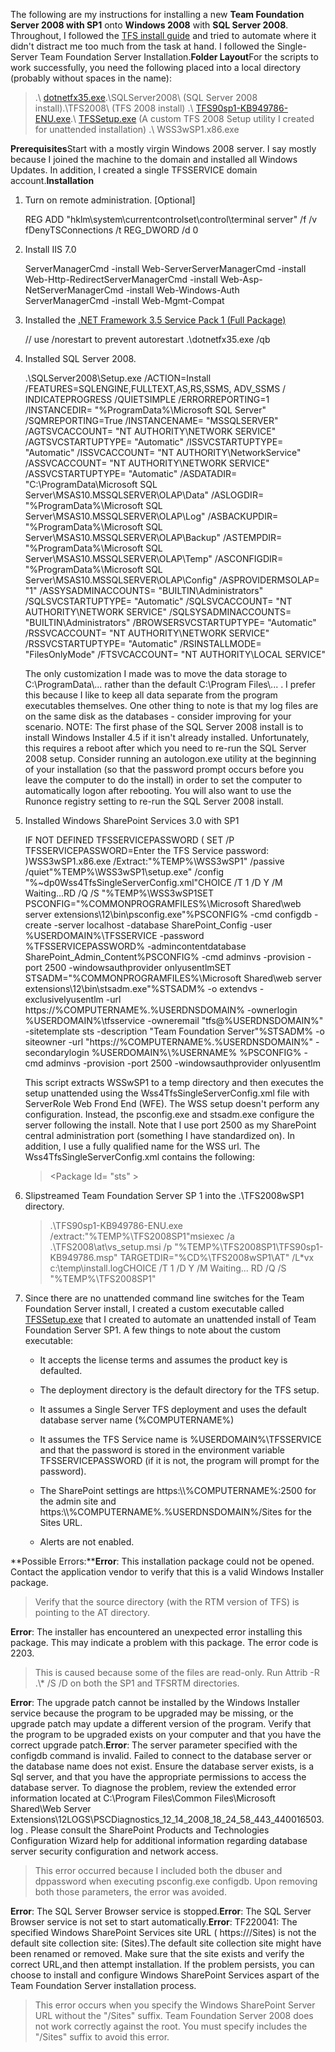 

The following are my instructions for installing a new **Team Foundation Server 2008 with SP1** onto **Windows 2008** with **SQL Server 2008**. Throughout, I followed the [TFS install guide](https://www.microsoft.com/downloads/details.aspx?FamilyID=ff12844f-398c-4fe9-8b0d-9e84181d9923&displaylang=en) and tried to automate where it didn't distract me too much from the task at hand. I followed the Single-Server Team Foundation Server Installation.**Folder Layout**For the scripts to work successfully, you need the following placed into a local directory (probably without spaces in the name):

> .\\ [dotnetfx35.exe](https://www.microsoft.com/downloads/details.aspx?FamilyId=AB99342F-5D1A-413D-8319-81DA479AB0D7&displaylang=en).\\SQLServer2008\\ (SQL Server 2008 install).\\TFS2008\\ (TFS 2008 install) .\\ [TFS90sp1-KB949786-ENU.exe](https://www.microsoft.com/downloads/details.aspx?familyid=9E40A5B6-DA41-43A2-A06D-3CEE196BFE3D&displaylang=en).\\ [TFSSetup.exe](https://intellitect.com/wp-content/uploads/binary/InstallingTeamFoundationServer2008onWind_7484/TFSSetup.zip) (A custom TFS 2008 Setup utility I created for unattended installation) .\\ WSS3wSP1.x86.exe

**Prerequisites**Start with a mostly virgin Windows 2008 server. I say mostly because I joined the machine to the domain and installed all Windows Updates. In addition, I created a single TFSSERVICE domain account.**Installation**

1. Turn on remote administration. \[Optional\]
    
    REG ADD "hklm\\system\\currentcontrolset\\control\\terminal server" /f /v fDenyTSConnections /t REG\_DWORD /d 0
    
2. Install IIS 7.0
    
    ServerManagerCmd -install Web-ServerServerManagerCmd -install Web-Http-RedirectServerManagerCmd -install Web-Asp-NetServerManagerCmd -install Web-Windows-Auth ServerManagerCmd -install Web-Mgmt-Compat
    
3. Installed the [.NET Framework 3.5 Service Pack 1 (Full Package)](https://download.microsoft.com/download/2/0/e/20e90413-712f-438c-988e-fdaa79a8ac3d/dotnetfx35.exe)
    
    // use /norestart to prevent autorestart .\\dotnetfx35.exe /qb
    
4. Installed SQL Server 2008.
    
    .\\SQLServer2008\\Setup.exe /ACTION=Install /FEATURES=SQLENGINE,FULLTEXT,AS,RS,SSMS, ADV\_SSMS / INDICATEPROGRESS /QUIETSIMPLE /ERRORREPORTING=1 /INSTANCEDIR= "%ProgramData%\\Microsoft SQL Server" /SQMREPORTING=True /INSTANCENAME= "MSSQLSERVER" /AGTSVCACCOUNT= "NT AUTHORITY\\NETWORK SERVICE" /AGTSVCSTARTUPTYPE= "Automatic" /ISSVCSTARTUPTYPE= "Automatic" /ISSVCACCOUNT= "NT AUTHORITY\\NetworkService" /ASSVCACCOUNT= "NT AUTHORITY\\NETWORK SERVICE" /ASSVCSTARTUPTYPE= "Automatic" /ASDATADIR= "C:\\ProgramData\\Microsoft SQL Server\\MSAS10.MSSQLSERVER\\OLAP\\Data" /ASLOGDIR= "%ProgramData%\\Microsoft SQL Server\\MSAS10.MSSQLSERVER\\OLAP\\Log" /ASBACKUPDIR= "%ProgramData%\\Microsoft SQL Server\\MSAS10.MSSQLSERVER\\OLAP\\Backup" /ASTEMPDIR= "%ProgramData%\\Microsoft SQL Server\\MSAS10.MSSQLSERVER\\OLAP\\Temp" /ASCONFIGDIR= "%ProgramData%\\Microsoft SQL Server\\MSAS10.MSSQLSERVER\\OLAP\\Config" /ASPROVIDERMSOLAP= "1" /ASSYSADMINACCOUNTS= "BUILTIN\\Administrators" /SQLSVCSTARTUPTYPE= "Automatic" /SQLSVCACCOUNT= "NT AUTHORITY\\NETWORK SERVICE" /SQLSYSADMINACCOUNTS= "BUILTIN\\Administrators" /BROWSERSVCSTARTUPTYPE= "Automatic" /RSSVCACCOUNT= "NT AUTHORITY\\NETWORK SERVICE" /RSSVCSTARTUPTYPE= "Automatic" /RSINSTALLMODE= "FilesOnlyMode" /FTSVCACCOUNT= "NT AUTHORITY\\LOCAL SERVICE"
    
    The only customization I made was to move the data storage to C:\\ProgramData\\... rather than the default C:\\Program Files\\... . I prefer this because I like to keep all data separate from the program executables themselves. One other thing to note is that my log files are on the same disk as the databases - consider improving for your scenario. NOTE: The first phase of the SQL Server 2008 install is to install Windows Installer 4.5 if it isn't already installed. Unfortunately, this requires a reboot after which you need to re-run the SQL Server 2008 setup. Consider running an autologon.exe utility at the beginning of your installation (so that the password prompt occurs before you leave the computer to do the install) in order to set the computer to automatically logon after rebooting. You will also want to use the Runonce registry setting to re-run the SQL Server 2008 install.
    
5. Installed Windows SharePoint Services 3.0 with SP1
    
    IF NOT DEFINED TFSSERVICEPASSWORD ( SET /P TFSSERVICEPASSWORD=Enter the TFS Service password: )WSS3wSP1.x86.exe /Extract:"%TEMP%\\WSS3wSP1" /passive /quiet"%TEMP%\\WSS3wSP1\\setup.exe" /config "%~dp0Wss4TfsSingleServerConfig.xml"CHOICE /T 1 /D Y /M Waiting...RD /Q /S "%TEMP%\\WSS3wSP1SET PSCONFIG="%COMMONPROGRAMFILES%\\Microsoft Shared\\web server extensions\\12\\bin\\psconfig.exe"%PSCONFIG% -cmd configdb -create -server localhost -database SharePoint\_Config -user %USERDOMAIN%\\TFSSERVICE -password %TFSSERVICEPASSWORD% -admincontentdatabase SharePoint\_Admin\_Content%PSCONFIG% -cmd adminvs -provision -port 2500 -windowsauthprovider onlyusentlmSET STSADM="%COMMONPROGRAMFILES%\\Microsoft Shared\\web server extensions\\12\\bin\\stsadm.exe"%STSADM% -o extendvs -exclusivelyusentlm -url https://%COMPUTERNAME%.%USERDNSDOMAIN% -ownerlogin %USERDOMAIN%\\tfsservice -owneremail "tfs@%USERDNSDOMAIN%" -sitetemplate sts -description "Team Foundation Server"%STSADM% -o siteowner -url "https://%COMPUTERNAME%.%USERDNSDOMAIN%" -secondarylogin %USERDOMAIN%\\%USERNAME% %PSCONFIG% -cmd adminvs -provision -port 2500 -windowsauthprovider onlyusentlm
    
    This script extracts WSSwSP1 to a temp directory and then executes the setup unattended using the Wss4TfsSingleServerConfig.xml file with ServerRole Web Frond End (WFE). The WSS setup doesn't perform any configuration. Instead, the psconfig.exe and stsadm.exe configure the server following the install. Note that I use port 2500 as my SharePoint central administration port (something I have standardized on). In addition, I use a fully qualified name for the WSS url. The Wss4TfsSingleServerConfig.xml contains the following:
    
    > <Configuration> <Package Id= "sts" \> <Setting Id= "REBOOT" Value= "ReallySuppress" /> <Setting Id= "SETUPTYPE" Value= "CLEAN\_INSTALL" /> </Package> <DATADIR Value= "%ProgramData%\\Microsoft SQL Server\\MSSQL$SHAREPOINT\\Data" /> <Logging Type= "verbose" Path= "%temp%" Template= "Microsoft Windows SharePoint Services 3.0 Setup(\*).log" /> <Setting Id= "SERVERROLE" Value= "WFE" /> <Setting Id= "UsingUIInstallMode" Value= "0" /> <Display Level= "none" CompletionNotice= "no" AcceptEULA= "Yes" /></Configuration>
    
6. Slipstreamed Team Foundation Server SP 1 into the .\\TFS2008wSP1 directory.
    
    > .\\TFS90sp1-KB949786-ENU.exe /extract:"%TEMP%\\TFS2008SP1"msiexec /a .\\TFS2008\\at\\vs\_setup.msi /p "%TEMP%\\TFS2008SP1\\TFS90sp1-KB949786.msp" TARGETDIR="%CD%\\TFS2008wSP1\\AT" /L\*vx c:\\temp\\install.logCHOICE /T 1 /D Y /M Waiting... RD /Q /S "%TEMP%\\TFS2008SP1"
    
7. Since there are no unattended command line switches for the Team Foundation Server install, I created a custom executable called [TFSSetup.exe](https://intellitect.com/wp-content/uploads/binary/InstallingTeamFoundationServer2008onWind_7484/TFSSetup.zip) that I created to automate an unattended install of Team Foundation Server SP1. A few things to note about the custom executable:
    
    - It accepts the license terms and assumes the product key is defaulted.
        
    - The deployment directory is the default directory for the TFS setup.
        
    - It assumes a Single Server TFS deployment and uses the default database server name (%COMPUTERNAME%)
        
    - It assumes the TFS Service name is %USERDOMAIN%\\TFSSERVICE and that the password is stored in the environment variable TFSSERVICEPASSWORD (if it is not, the program will prompt for the password).
        
    - The SharePoint settings are https:\\\\%COMPUTERNAME%:2500 for the admin site and https:\\\\%COMPUTERNAME%.%USERDNSDOMAIN%/Sites for the Sites URL.
        
    - Alerts are not enabled.
        

**Possible Errors:****Error**: This installation package could not be opened. Contact the application vendor to verify that this is a valid Windows Installer package.

> Verify that the source directory (with the RTM version of TFS) is pointing to the AT directory.

**Error**: The installer has encountered an unexpected error installing this package. This may indicate a problem with this package. The error code is 2203.

> This is caused because some of the files are read-only. Run Attrib -R .\\\* /S /D on both the SP1 and TFSRTM directories.

**Error**: The upgrade patch cannot be installed by the Windows Installer service because the program to be upgraded may be missing, or the upgrade patch may update a different version of the program. Verify that the program to be upgraded exists on your computer and that you have the correct upgrade patch.**Error**: The server parameter specified with the configdb command is invalid. Failed to connect to the database server or the database name does not exist. Ensure the database server exists, is a Sql server, and that you have the appropriate permissions to access the database server. To diagnose the problem, review the extended error information located at C:\\Program Files\\Common Files\\Microsoft Shared\\Web Server Extensions\\12LOGS\\PSCDiagnostics\_12\_14\_2008\_18\_24\_58\_443\_440016503.log . Please consult the SharePoint Products and Technologies Configuration Wizard help for additional information regarding database server security configuration and network access.

> This error occurred because I included both the dbuser and dppassword when executing psconfig.exe configdb. Upon removing both those parameters, the error was avoided.

**Error**: The SQL Server Browser service is stopped.**Error**: The SQL Server Browser service is not set to start automatically.**Error**: TF220041: The specified Windows SharePoint Services site URL ( https://<DefaultSiteURL>/Sites) is not the default site collection site: (Sites).The default site collection site might have been renamed or removed. Make sure that the site exists and verify the correct URL,and then attempt installation. If the problem persists, you can choose to install and configure Windows SharePoint Services aspart of the Team Foundation Server installation process.

> This error occurs when you specify the Windows SharePoint Server URL without the "/Sites" suffix. Team Foundation Server 2008 does not work correctly against the root. You must specify includes the "/Sites" suffix to avoid this error.
